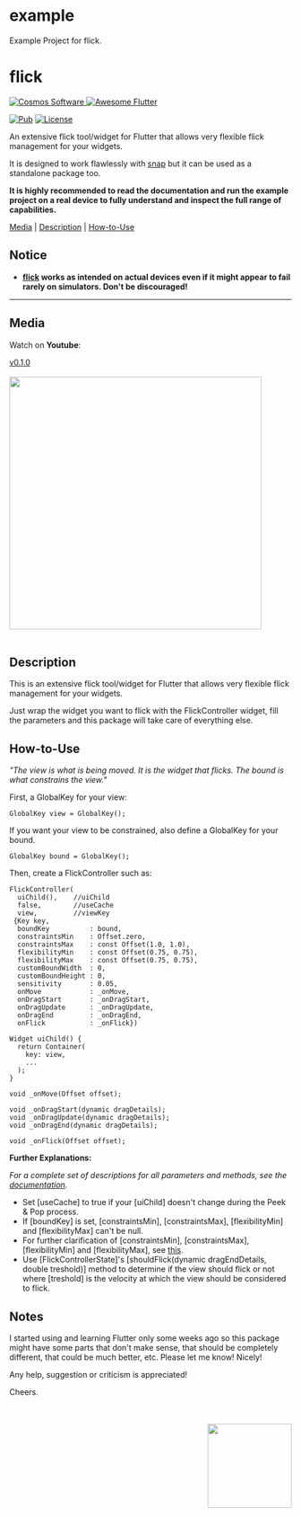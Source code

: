 # example

Example Project for flick.


# flick

[comment]: <> (Badges)
<a href="https://www.cosmossoftware.coffee">
   <img alt="Cosmos Software" src="https://img.shields.io/badge/Cosmos%20Software-Love%20Code-red" />
</a>
<a href="https://github.com/Solido/awesome-flutter">
   <img alt="Awesome Flutter" src="https://img.shields.io/badge/Awesome-Flutter-blue.svg?longCache=true&style=flat-square" />
</a>

[![Pub](https://img.shields.io/pub/v/flick?color=g)](https://pub.dev/packages/flick)
[![License](https://img.shields.io/github/license/aliyigitbireroglu/flutter-flick?color=blue)](https://github.com/aliyigitbireroglu/flutter-flick/blob/master/LICENSE)

[comment]: <> (Introduction)
An extensive flick tool/widget for Flutter that allows very flexible flick management for your widgets. 

It is designed to work flawlessly with [snap](https://pub.dev/packages/snap) but it can be used as a standalone package too. 

**It is highly recommended to read the documentation and run the example project on a real device to fully understand and inspect the full range
 of capabilities.**

[comment]: <> (ToC)
[Media](#media) | [Description](#description) | [How-to-Use](#howtouse)

[comment]: <> (Notice)
## Notice
* **[flick](https://pub.dev/packages/flick) works as intended on actual devices even if it might appear to fail rarely on simulators. Don't be 
discouraged!**
* * *


[comment]: <> (Media)
<a name="media"></a>
## Media

Watch on **Youtube**:

[v0.1.0](https://youtu.be/RJvb7YKIO6g)
<br><br>
<img src="https://www.cosmossoftware.coffee/Common/Portfolio/GIFs/FlutterFlick.gif" height="450"/>
<br><br>


[comment]: <> (Description)
<a name="description"></a>
## Description
This is an extensive flick tool/widget for Flutter that allows very flexible flick management for your widgets. 

Just wrap the widget you want to flick with the FlickController widget, fill the parameters and this package will take care of everything else.


[comment]: <> (How-to-Use)
<a name="howtouse"></a>
## How-to-Use
*"The view is what is being moved. It is the widget that flicks. The bound is what constrains the view."*

First, a GlobalKey for your view: 

```
GlobalKey view = GlobalKey();
```

If you want your view to be constrained, also define a GlobalKey for your bound. 

```
GlobalKey bound = GlobalKey();
```

Then, create a FlickController such as:

```
FlickController(
  uiChild(),    //uiChild
  false,        //useCache
  view,         //viewKey
 {Key key,
  boundKey          : bound,
  constraintsMin    : Offset.zero,
  constraintsMax    : const Offset(1.0, 1.0),
  flexibilityMin    : const Offset(0.75, 0.75),
  flexibilityMax    : const Offset(0.75, 0.75),
  customBoundWidth  : 0,
  customBoundHeight : 0,
  sensitivity       : 0.05,
  onMove            : _onMove,
  onDragStart       : _onDragStart,
  onDragUpdate      : _onDragUpdate,
  onDragEnd         : _onDragEnd,
  onFlick           : _onFlick})

Widget uiChild() {
  return Container(
    key: view,
    ...
  ); 
}

void _onMove(Offset offset);

void _onDragStart(dynamic dragDetails);
void _onDragUpdate(dynamic dragDetails);
void _onDragEnd(dynamic dragDetails);

void _onFlick(Offset offset);
```

**Further Explanations:**

*For a complete set of descriptions for all parameters and methods, see the [documentation](https://pub.dev/documentation/flick/latest/).*

* Set [useCache] to true if your [uiChild] doesn't change during the Peek & Pop process.
* If [boundKey] is set, [constraintsMin], [constraintsMax], [flexibilityMin] and [flexibilityMax] can't be null.
* For further clarification of [constraintsMin], [constraintsMax], [flexibilityMin] and [flexibilityMax], see [this](https://pub.dev/packages/snap#howtouse).
* Use [FlickControllerState]'s [shouldFlick(dynamic dragEndDetails, double treshold)] method to determine if the view should flick or not where 
[treshold] is the velocity at which the view should be considered to flick.


[comment]: <> (Notes)
## Notes
I started using and learning Flutter only some weeks ago so this package might have some parts that don't make sense, that should be completely 
different, that could be much better, etc. Please let me know! Nicely! 

Any help, suggestion or criticism is appreciated! 

Cheers.

[comment]: <> (CosmosSoftware)
<br><br>
<img align="right" src="https://www.cosmossoftware.coffee/Common/Images/CosmosSoftwareIconTransparent.png" width="150" height="150"/>
<br><br>